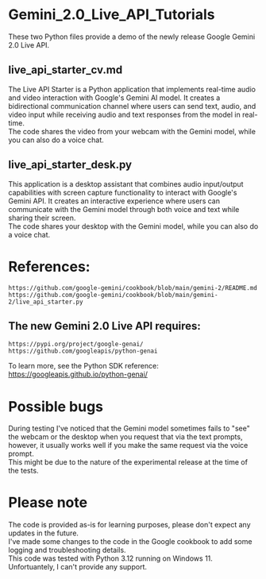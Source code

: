 # Gemini_2.0_Live_API_Tutorials  

These two Python files provide a demo of the newly release Google Gemini 2.0 Live API.  

## live_api_starter_cv.md  
The Live API Starter is a Python application that implements real-time audio and video interaction with Google's Gemini AI model. It creates a bidirectional communication channel where users can send text, audio, and video input while receiving audio and text responses from the model in real-time.  
The code shares the video from your webcam with the Gemini model, while you can also do a voice chat.  

## live_api_starter_desk.py  
This application is a desktop assistant that combines audio input/output capabilities with screen capture functionality to interact with Google's Gemini API. It creates an interactive experience where users can communicate with the Gemini model through both voice and text while sharing their screen.  
The code shares your desktop with the Gemini model, while you can also do a voice chat.  

# References:  
	https://github.com/google-gemini/cookbook/blob/main/gemini-2/README.md  
	https://github.com/google-gemini/cookbook/blob/main/gemini-2/live_api_starter.py  

## The new Gemini 2.0 Live API requires:  
	https://pypi.org/project/google-genai/  
	https://github.com/googleapis/python-genai  

To learn more, see the Python SDK reference:  
	https://googleapis.github.io/python-genai/  

# Possible bugs  
During testing I've noticed that the Gemini model sometimes fails to "see" the webcam or the desktop when you request that via the text prompts, however, it usually works well if you make the same request via the voice prompt.  
This might be due to the nature of the experimental release at the time of the tests.  

# Please note  
The code is provided as-is for learning purposes, please don't expect any updates in the future.  
I've made some changes to the code in the Google cookbook to add some logging and troubleshooting details.  
This code was tested with Python 3.12 running on Windows 11.  
Unfortuantely, I can't provide any support.  
